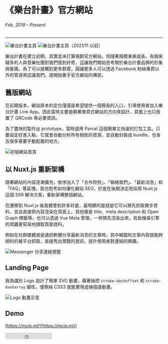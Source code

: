 # 《樂台計畫》官方網站
###### Feb, 2019 - Present
---

![樂台計畫主頁](~@/assets/img/article/mcip/cover.png)
![樂台計畫主頁（2021/11 以前）](~@/assets/img/article/mcip/cover-legacy.png)

樂台計畫在建立初期，其實並未打算規劃官方網站。但隨著規模漸漸成長，有越來越多的人與音樂社團對我們感到好奇，這讓我們開始思考關於樂台計畫品牌的形象與推廣。為了可以接觸到更多群眾，圓讓更多人可以透過 Facebook 粉絲專頁以外的管道來認識我們，遂開始著手官方網站的構思。

## 舊版網站
在前期版本，網站原本的定位僅僅是希望提供一個簡易的入口，引導使用者加入樂台計畫 Line App。因此當時主要是朝著單頁式網站的方向來設計，頁面上也只放置了 QRCode 等必要資訊。

為了盡快的製作出 prototype，當時選用 Parcel 這個簡單又快速的打包工具。只要設定好進入點，它就會自動分析所有相依的資源，並自動封裝成 bundle，也省去很多需要手動配置的地方。

![初版網站首頁](~@/assets/img/article/mcip/legacy.png)

## 以 Nuxt.js 重新架構

隨著網站的內容逐漸擴充，依序加入了「合作院校」、「聯絡我們」、「最新消息」和「FAQ」等區塊，我也思考如何優化網站 SEO，於是在後期決定改採用 Nuxt.js 這個 SSR 解決方案，重新架構整個網站。

在遷移到 Nuxt.js 後我體會到許多好處，最明顯的是就是它可以預先抓取異步資料，並且直接把內容渲染在頁面上。其他像是 title、meta description 和 Open Graph 標籤等，也可以透過 Vue Meta 管理，一併預先渲染出來，有助搜尋引擎 的爬蟲更容易地擷取頁面資料。

例如在社群媒體或是通訊軟體分享最新消息的文章時，其中縮圖和文章內容就能夠順利的被平台抓取，直接秀出預覽的資訊，提升使用者對連結的興趣。

<!-- ![Facebook 分享連結預覽](~@/assets/img/article/mcip/facebook-post.png) -->
![Messenger 分享連結預覽](~@/assets/img/article/mcip/facebook-messenger.png)


## Landing Page
我為識別 Logo 設計了簡單 SVG 動畫，藉著操控 `stroke-dashoffset` 和 `stroke-dasharray` 屬性，僅靠純 CSS3 就能實現虛線描邊動畫。

![Logo 動畫示意](~@/assets/img/article/mcip/logo-animation.gif)

## Demo

[https://mcip.ml/](https://mcip.ml/)

<iframe src="https://ghbtns.com/github-btn.html?user=ngseke&repo=mcip.ml&type=star&count=false" frameborder="0" scrolling="0" width="150" height="20" title="Star twbs/bootstrap on GitHub"></iframe>
